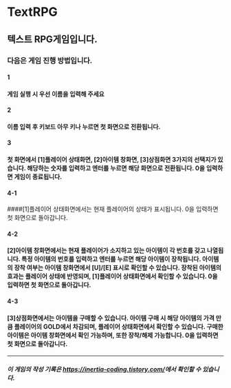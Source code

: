 # TextRPG
## 텍스트 RPG게임입니다.

### 다음은 게임 진행 방법입니다.
#### 1 
#### 게임 실행 시 우선 이름을 입력해 주세요
#### 2
#### 이름 입력 후 키보드 아무 키나 누르면 첫 화면으로 전환됩니다.
#### 3
#### 첫 화면에서 [1]플레이어 상태화면, [2]아이템 창화면, [3]상점화면 3가지의 선택지가 있습니다. 해당하는 숫자를 입력하고 엔터를 누르면 해당 화면으로 전환됩니다. 0을 입력하면 게임이 종료됩니다.
#### 4-1
####[1]플레이어 상태화면에서는 현재 플레이어의 상태가 표시됩니다. 0을 입력하면 첫 화면으로 돌아갑니다.
#### 4-2 
#### [2]아이템 창화면에서는 현재 플레이어가 소지하고 있는 아이템이 각 번호를 갖고 나열됩니다. 특정 아이템의 번호를 입력하고 엔터를 누르면 해당 아이템이 장착됩니다. 아이템의 장착 여부는 아이템 창화면에서 [U]/[E] 표시로 확인할 수 있습니다. 장착된 아이템의 효과는 플레이어 상태에 반영되며, [1]플레이어 상태화면에서 확인할 수 있습니다. 0을 입력하면 첫 화면으로 돌아갑니다.
#### 4-3
#### [3]상점화면에서는 아이템을 구매할 수 있습니다. 아이템 구매 시 해당 아이템의 가격 만큼 플레이어의 GOLD에서 차감되며, 플레이어 상태화면에서 확인할 수 있습니다. 구매한 아이템은 아이템 창화면에서 확인 가능하며, 또한 장착/해제 가능합니다. 0을 입력하면 첫 화면으로 돌아갑니다.

***

##### 이 게임의 작성 기록은 <https://inertia-coding.tistory.com/>에서 확인할 수 있습니다.
